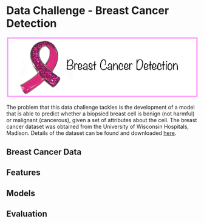 # Data Challenge - Breast Cancer Detection
<p align="center">
<img src="images/logo.png">
</p>

The problem that this data challenge tackles is the development of a model that is able to predict whether a biopsied breast cell is benign (not harmful) or malignant (cancerous), given a set of attributes about the cell. The breast cancer dataset was obtained from the University of Wisconsin Hospitals, Madison. Details of the dataset can be found and downloaded [here](https://archive.ics.uci.edu/ml/datasets/Breast+Cancer+Wisconsin+(Original)).   

## Breast Cancer Data

## Features

## Models

## Evaluation
